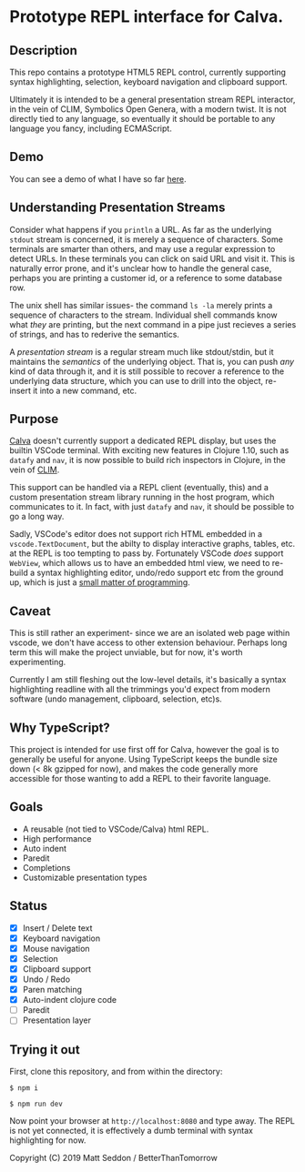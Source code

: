 # Prototype REPL interface for Calva.

## Description

This repo contains a prototype HTML5 REPL control, currently supporting syntax highlighting, selection, keyboard navigation and clipboard support.

Ultimately it is intended to be a general presentation stream REPL interactor, in the vein of CLIM, Symbolics Open Genera, with a modern twist. It is not directly tied to any language, so eventually it should be portable to any language you fancy, including ECMAScript.

## Demo

You can see a demo of what I have so far [here](https://repl-interactor.netlify.com/).

## Understanding Presentation Streams

Consider what happens if you `println` a URL. As far as the underlying `stdout` stream is concerned, it is merely a sequence of characters. Some terminals are smarter than others, and may use a regular expression to detect URLs. In these terminals you can
click on said URL and visit it.  This is naturally error prone, and it's unclear how to handle the general case, perhaps you are printing a customer id, or a reference to some database row.

The unix shell has similar issues- the command `ls -la` merely prints a sequence of characters to the stream. Individual shell commands know what *they* are printing, but the next command in a pipe just recieves a series of strings, and has to rederive the
semantics.

A *presentation stream* is a regular stream much like stdout/stdin, but it maintains the *semantics* of the underlying object. That is, you can push *any* kind of data through it, and it is still possible to recover a reference to the underlying data structure, which you can use to drill into the object, re-insert it into a new command, etc.

## Purpose

[Calva](https://github.com/BetterThanTomorrow/calva) doesn't currently support a dedicated REPL display, but uses the builtin VSCode terminal. With exciting new features in Clojure 1.10, such as `datafy` and `nav`, it is now possible to build rich inspectors in Clojure, in the vein of [CLIM](http://web.archive.org/web/20120707045546/http://www.mikemac.com:80/mikemac/clim/cover.html).

This support can be handled via a REPL client (eventually, this) and a custom presentation stream library running in the host program, which communicates to it. In fact, with just `datafy` and `nav`, it should be possible to go a long way.

Sadly, VSCode's editor does not support rich HTML embedded in a `vscode.TextDocument`, but the abilty to display interactive graphs, tables, etc. at the REPL is too tempting to pass by.  Fortunately VSCode *does* support `WebView`, which allows us to have an embedded html view, we need to re-build a syntax highlighting editor, undo/redo support etc from the ground up, which is just a [small matter of programming](http://www.catb.org/jargon/html/S/SMOP.html).

## Caveat

This is still rather an experiment- since we are an isolated web page within vscode, we don't have access to other extension behaviour. Perhaps long term this will make the project unviable, but for now, it's worth experimenting.

Currently I am still fleshing out the low-level details, it's basically a syntax highlighting readline with all the trimmings you'd expect from modern software (undo management, clipboard, selection, etc)s.

## Why TypeScript?

This project is intended for use first off for Calva, however the goal is to generally be useful for anyone. Using TypeScript keeps the bundle size down (< 8k gzipped for now), and makes the code generally more accessible for those wanting to add a REPL to their favorite language.

## Goals

* A reusable (not tied to VSCode/Calva) html REPL.
* High performance
* Auto indent
* Paredit
* Completions
* Customizable presentation types

## Status

- [x] Insert / Delete text
- [x] Keyboard navigation
- [x] Mouse navigation
- [x] Selection
- [x] Clipboard support
- [x] Undo / Redo
- [x] Paren matching
- [x] Auto-indent clojure code
- [ ] Paredit
- [ ] Presentation layer

## Trying it out

First, clone this repository, and from within the directory:

`$ npm i`

`$ npm run dev`

Now point your browser at `http://localhost:8080` and type away. The REPL is not yet connected, it is effectively a dumb terminal with syntax highlighting for now.

Copyright (C) 2019 Matt Seddon / BetterThanTomorrow
